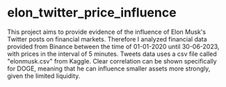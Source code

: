 # elon_twitter_price_influence
This project aims to provide evidence of the influence of Elon Musk's Twitter posts on financial markets.
Therefore I analyzed financial data provided from Binance between the time of 01-01-2020 until 30-06-2023, with prices in the interval of 5 minutes.
Tweets data uses a csv file called "elonmusk.csv" from Kaggle.
Clear correlation can be shown specifically for DOGE, meaning that he can influence smaller assets more strongly, given the limited liquidity.



